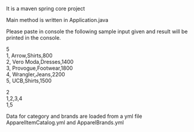 It is a maven spring core project 

Main method is written in Application.java

Please paste in console the following sample input given and result will be printed in the console.

5  
1, Arrow,Shirts,800  
2, Vero Moda,Dresses,1400  
3, Provogue,Footwear,1800  
4, Wrangler,Jeans,2200  
5, UCB,Shirts,1500  
   
2  
1,2,3,4  
1,5  
  
Data for category and brands are loaded from a yml file ApparelItemCatalog.yml and ApparelBrands.yml
